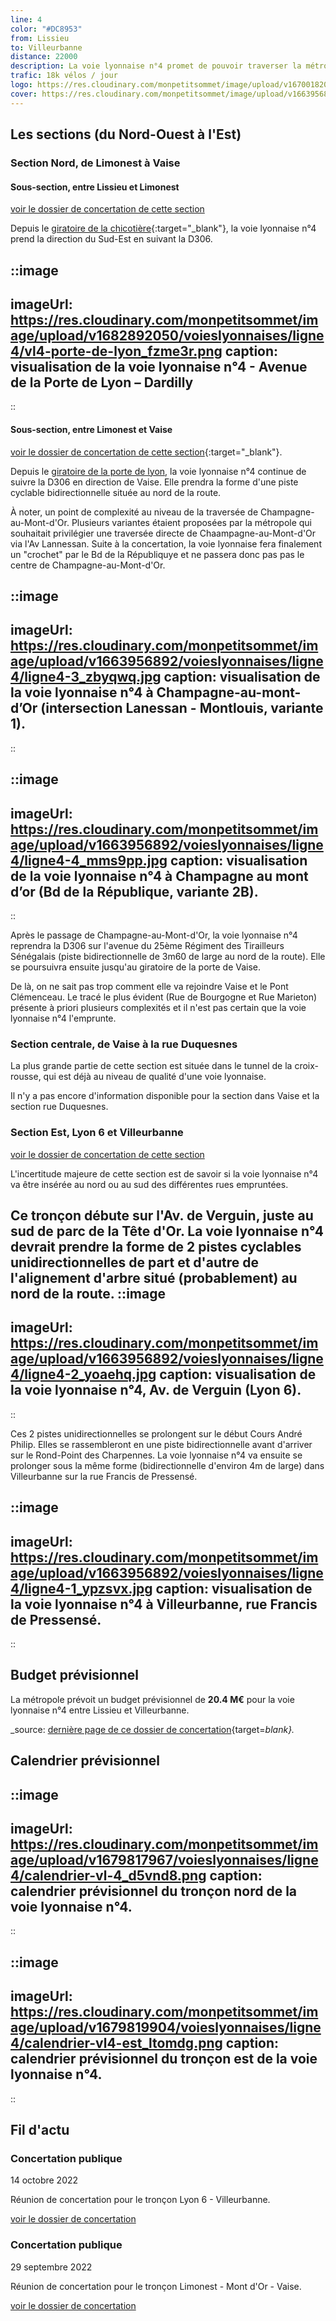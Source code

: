 ```yaml
---
line: 4
color: "#DC8953"
from: Lissieu
to: Villeurbanne
distance: 22000
description: La voie lyonnaise n°4 promet de pouvoir traverser la métropole lyonnaise du Nord-Ouest à l'Est en passant par Limonest, les Monts d'Or, Vaise, le 6ème et Villeurbanne. Certains tronçons de son parcours sont extrêmement ambitieux (Lyon 6 et Villeurbanne en particulier) et devraient complètement transformer la pratique cyclable dans ces secteurs. 
trafic: 18k vélos / jour
logo: https://res.cloudinary.com/monpetitsommet/image/upload/v1670018201/voieslyonnaises/ligne4/cover-vl4_grabsv.png
cover: https://res.cloudinary.com/monpetitsommet/image/upload/v1663956892/voieslyonnaises/ligne4/ligne4-2_yoaehq.jpg
---
```


## Les sections (du Nord-Ouest à l'Est)

### Section Nord, de Limonest à Vaise

#### Sous-section, entre Lissieu et Limonest
[voir le dossier de concertation de cette section](https://jeparticipe.grandlyon.com/media/default/0001/01/a234c28f80d78dcb4a790ef86f0f61b9440073d2.pdf)

Depuis le [giratoire de la chicotière](https://goo.gl/maps/1UkZTP9b3Q3MmWkT8){:target="_blank"}, la voie lyonnaise n°4 prend la direction du Sud-Est en suivant la D306.

::image
---
imageUrl: https://res.cloudinary.com/monpetitsommet/image/upload/v1682892050/voieslyonnaises/ligne4/vl4-porte-de-lyon_fzme3r.png
caption: visualisation de la voie lyonnaise n°4 - Avenue de la Porte de Lyon – Dardilly
---
::

#### Sous-section, entre Limonest et Vaise
[voir le dossier de concertation de cette section](https://www.grandlyon.com/fileadmin/user_upload/media/pdf/grands-projets/concertation-reglementaire/20220916_voieslyonnaises_ligne4-nord_dossier.pdf){:target="_blank"}.

Depuis le [giratoire de la porte de lyon](https://www.google.com/maps/search/45.821406,+4.766743), la voie lyonnaise n°4 continue de suivre la D306 en direction de Vaise. Elle prendra la forme d'une piste cyclable bidirectionnelle située au nord de la route.

À noter, un point de complexité au niveau de la traversée de Champagne-au-Mont-d'Or. Plusieurs variantes étaient proposées par la métropole qui souhaitait privilégier une traversée directe de Chaampagne-au-Mont-d'Or via l'Av Lannessan. Suite à la concertation, la voie lyonnaise fera finalement un "crochet" par le Bd de la Républiquye et ne passera donc pas pas le centre de Champagne-au-Mont-d'Or.

::image
---
imageUrl: https://res.cloudinary.com/monpetitsommet/image/upload/v1663956892/voieslyonnaises/ligne4/ligne4-3_zbyqwq.jpg
caption: visualisation de la voie lyonnaise n°4 à Champagne-au-mont-d’Or (intersection Lanessan - Montlouis, variante 1).
---
::

::image
---
imageUrl: https://res.cloudinary.com/monpetitsommet/image/upload/v1663956892/voieslyonnaises/ligne4/ligne4-4_mms9pp.jpg
caption: visualisation de la voie lyonnaise n°4 à Champagne au mont d’or (Bd de la République, variante 2B).
---
::

Après le passage de Champagne-au-Mont-d'Or, la voie lyonnaise n°4 reprendra la D306 sur l'avenue du 25ème Régiment des
Tirailleurs Sénégalais (piste bidirectionnelle de 3m60 de large au nord de la route). Elle se poursuivra ensuite jusqu'au giratoire de la porte de Vaise.

De là, on ne sait pas trop comment elle va rejoindre Vaise et le Pont Clémenceau. Le tracé le plus évident (Rue de Bourgogne et Rue Marieton) présente à priori plusieurs complexités et il n'est pas certain que la voie lyonnaise n°4 l'emprunte.

### Section centrale, de Vaise à la rue Duquesnes
La plus grande partie de cette section est située dans le tunnel de la croix-rousse, qui est déjà au niveau de qualité d'une voie lyonnaise.

Il n'y a pas encore d'information disponible pour la section dans Vaise et la section rue Duquesnes.

### Section Est, Lyon 6 et Villeurbanne
[voir le dossier de concertation de cette section](https://www.grandlyon.com/fileadmin/user_upload/media/pdf/grands-projets/concertation-reglementaire/20220916_voieslyonnaises_ligne4-est_dossier.pdf)

L'incertitude majeure de cette section est de savoir si la voie lyonnaise n°4 va être insérée au nord ou au sud des différentes rues empruntées.

Ce tronçon débute sur l'Av. de Verguin, juste au sud de parc de la Tête d'Or. La voie lyonnaise n°4 devrait prendre la forme de 2 pistes cyclables unidirectionnelles de part et d'autre de l'alignement d'arbre situé (probablement) au nord de la route.
::image
---
imageUrl: https://res.cloudinary.com/monpetitsommet/image/upload/v1663956892/voieslyonnaises/ligne4/ligne4-2_yoaehq.jpg
caption: visualisation de la voie lyonnaise n°4, Av. de Verguin (Lyon 6).
---
::

Ces 2 pistes unidirectionnelles se prolongent sur le début Cours André Philip. Elles se rassembleront en une piste bidirectionnelle avant d'arriver sur le Rond-Point des Charpennes.
La voie lyonnaise n°4 va ensuite se prolonger sous la même forme (bidirectionnelle d'environ 4m de large) dans Villeurbanne sur la rue Francis de Pressensé.

::image
---
imageUrl: https://res.cloudinary.com/monpetitsommet/image/upload/v1663956892/voieslyonnaises/ligne4/ligne4-1_ypzsvx.jpg
caption: visualisation de la voie lyonnaise n°4 à Villeurbanne, rue Francis de Pressensé.
---
::

## Budget prévisionnel

La métropole prévoit un budget prévisionnel de **20.4 M€** pour la voie lyonnaise n°4 entre Lissieu et Villeurbanne.

_source: [dernière page de ce dossier de concertation](https://jeparticipe.grandlyon.com/media/default/0001/01/a234c28f80d78dcb4a790ef86f0f61b9440073d2.pdf){target=_blank}._
## Calendrier prévisionnel

::image
---
imageUrl: https://res.cloudinary.com/monpetitsommet/image/upload/v1679817967/voieslyonnaises/ligne4/calendrier-vl-4_d5vnd8.png
caption: calendrier prévisionnel du tronçon nord de la voie lyonnaise n°4.
---
::

::image
---
imageUrl: https://res.cloudinary.com/monpetitsommet/image/upload/v1679819904/voieslyonnaises/ligne4/calendrier-vl4-est_ltomdg.png
caption: calendrier prévisionnel du tronçon est de la voie lyonnaise n°4.
---
::

## Fil d'actu

### Concertation publique
14 octobre 2022

Réunion de concertation pour le tronçon Lyon 6 - Villeurbanne.

[voir le dossier de concertation](https://www.grandlyon.com/fileadmin/user_upload/media/pdf/grands-projets/concertation-reglementaire/20220916_voieslyonnaises_ligne4-est_dossier.pdf)

### Concertation publique
29 septembre 2022

Réunion de concertation pour le tronçon Limonest - Mont d'Or - Vaise.

[voir le dossier de concertation](https://www.grandlyon.com/fileadmin/user_upload/media/pdf/grands-projets/concertation-reglementaire/20220916_voieslyonnaises_ligne4-nord_dossier.pdf)
